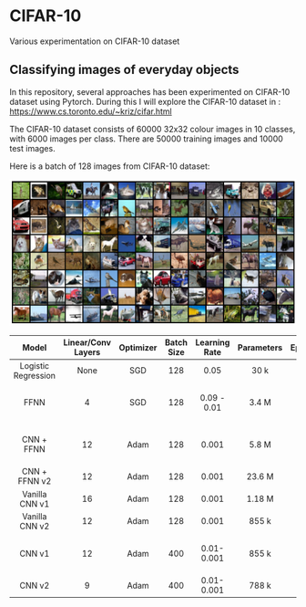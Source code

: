 # CIFAR-10
Various experimentation on CIFAR-10 dataset


## Classifying images of everyday objects
In this repository, several approaches has been experimented on CIFAR-10 dataset using Pytorch. During this I will explore the CIFAR-10 dataset in : https://www.cs.toronto.edu/~kriz/cifar.html

The CIFAR-10 dataset consists of 60000 32x32 colour images in 10 classes, with 6000 images per class. There are 50000 training images and 10000 test images.

Here is a batch of 128 images from CIFAR-10 dataset:

![Screenshot](https://github.com/nanekja/CIFAR-10/blob/master/images/cifar_10.png)



| Model | Linear/Conv Layers | Optimizer | Batch Size | Learning Rate | Parameters | Epochs | Time | Validation Accuracy |
| :---: | :---: | :---: | :---: | :---: | :---: | :---: | :---: | :---: |
| Logistic Regression | None | SGD | 128 | 0.05 | 30 k | 10 | 59.4 sec | 0.3718| 
| FFNN | 4 | SGD | 128 | 0.09 - 0.01 | 3.4 M | 40 | 4 min 40 sec | 0.5569 | 
| CNN + FFNN | 12 | Adam | 128 | 0.001 | 5.8 M | 10 | 2 min 23 sec | 0.7675 |
| CNN + FFNN v2 | 12 | Adam | 128 | 0.001 | 23.6 M | 20 | TBD | 0.8915 |
| Vanilla CNN v1 | 16 | Adam | 128 | 0.001 | 1.18 M | 20 | TBD | 0.722 |
| Vanilla CNN v2 | 12 | Adam | 128 | 0.001 | 855 k | 50 | 34 min | 0.8382 |
| CNN v1 | 12 | Adam | 400 | 0.01- 0.001 | 855 k | 50 | 24 min 46 sec| 0.8539 |
| CNN v2 | 9 | Adam | 400 | 0.01- 0.001 | 788 k | 50 | 20 min | 0.8658 |

